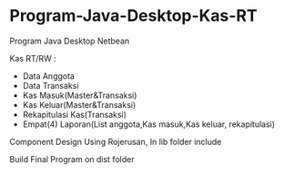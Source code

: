 # Program-Java-Desktop-Kas-RT
Program Java Desktop Netbean

Kas RT/RW :

- Data Anggota
- Data Transaksi
- Kas Masuk(Master&Transaksi)
- Kas Keluar(Master&Transaksi)
- Rekapitulasi Kas(Transaksi)
- Empat(4) Laporan(List anggota,Kas masuk,Kas keluar, rekapitulasi)

Component Design Using Rojerusan, In lib folder include

Build Final Program on dist folder
